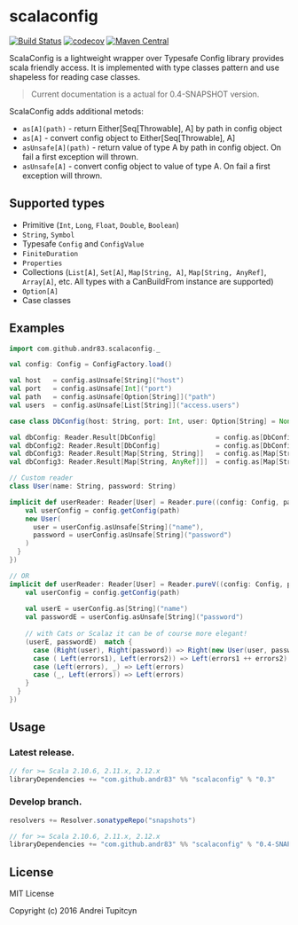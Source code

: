 # scalaconfig

[![Build Status](https://travis-ci.org/andr83/scalaconfig.svg?branch=master)](https://travis-ci.org/andr83/scalaconfig)
[![codecov](https://codecov.io/gh/andr83/scalaconfig/branch/master/graph/badge.svg)](https://codecov.io/gh/andr83/scalaconfig)
[![Maven Central](https://maven-badges.herokuapp.com/maven-central/com.github.andr83/scalaconfig_2.11/badge.svg)](https://maven-badges.herokuapp.com/maven-central/com.github.andr83/scalaconfig_2.11)

ScalaConfig is a lightweight wrapper over Typesafe Config library provides scala friendly access. 
It is implemented with type classes pattern and use shapeless for reading case classes.

> Current documentation is a actual for 0.4-SNAPSHOT version.

ScalaConfig adds additional metods:

* `as[A](path)` - return Either[Seq[Throwable], A] by path in config object
* `as[A]` - convert config object to Either[Seq[Throwable], A]
* `asUnsafe[A](path)` - return value of type A by path in config object. On fail a first exception will thrown.
* `asUnsafe[A]` - convert config object to value of type A. On fail a first exception will thrown.

## Supported types

* Primitive (`Int`, `Long`, `Float`, `Double`, `Boolean`)
* `String`, `Symbol`
* Typesafe `Config` and `ConfigValue`
* `FiniteDuration`
* `Properties`
* Collections (`List[A]`, `Set[A]`, `Map[String, A]`, `Map[String, AnyRef]`, `Array[A]`, etc. All types with a CanBuildFrom instance are supported)
* `Option[A]`
* Case classes

## Examples

```scala
import com.github.andr83.scalaconfig._

val config: Config = ConfigFactory.load()

val host   = config.asUnsafe[String]("host")
val port   = config.asUnsafe[Int]("port")
val path   = config.asUnsafe[Option[String]]("path")
val users  = config.asUnsafe[List[String]]("access.users")

case class DbConfig(host: String, port: Int, user: Option[String] = None, passwd: Option[String] = None)

val dbConfig: Reader.Result[DbConfig]               = config.as[DbConfig]("db")
val dbConfig2: Reader.Result[DbConfig]              = config.as[DbConfig] // Direct `config` mapping to case class
val dbConfig3: Reader.Result[Map[String, String]]   = config.as[Map[String, String]]
val dbConfig3: Reader.Result[Map[String, AnyRef]]]  = config.as[Map[String, AnyRef]]

// Custom reader 
class User(name: String, password: String)

implicit def userReader: Reader[User] = Reader.pure((config: Config, path: String) => {
    val userConfig = config.getConfig(path)
    new User(
      user = userConfig.asUnsafe[String]("name"),
      password = userConfig.asUnsafe[String]("password")
    )
  }
})

// OR
implicit def userReader: Reader[User] = Reader.pureV((config: Config, path: String) => {
    val userConfig = config.getConfig(path)
    
    val userE = userConfig.as[String]("name")
    val passwordE = userConfig.asUnsafe[String]("password")
    
    // with Cats or Scalaz it can be of course more elegant!
    (userE, passwordE)  match {
      case (Right(user), Right(password)) => Right(new User(user, password))
      case ( Left(errors1), Left(errors2)) => Left(errors1 ++ errors2)
      case (Left(errors), _) => Left(errors)
      case (_, Left(errors)) => Left(errors)
    }
  }
})

```

## Usage

### Latest release.

```scala
// for >= Scala 2.10.6, 2.11.x, 2.12.x
libraryDependencies += "com.github.andr83" %% "scalaconfig" % "0.3"
```

### Develop branch.

```scala
resolvers += Resolver.sonatypeRepo("snapshots")

// for >= Scala 2.10.6, 2.11.x, 2.12.x
libraryDependencies += "com.github.andr83" %% "scalaconfig" % "0.4-SNAPSHOT"
```

## License

MIT License

Copyright (c) 2016 Andrei Tupitcyn
